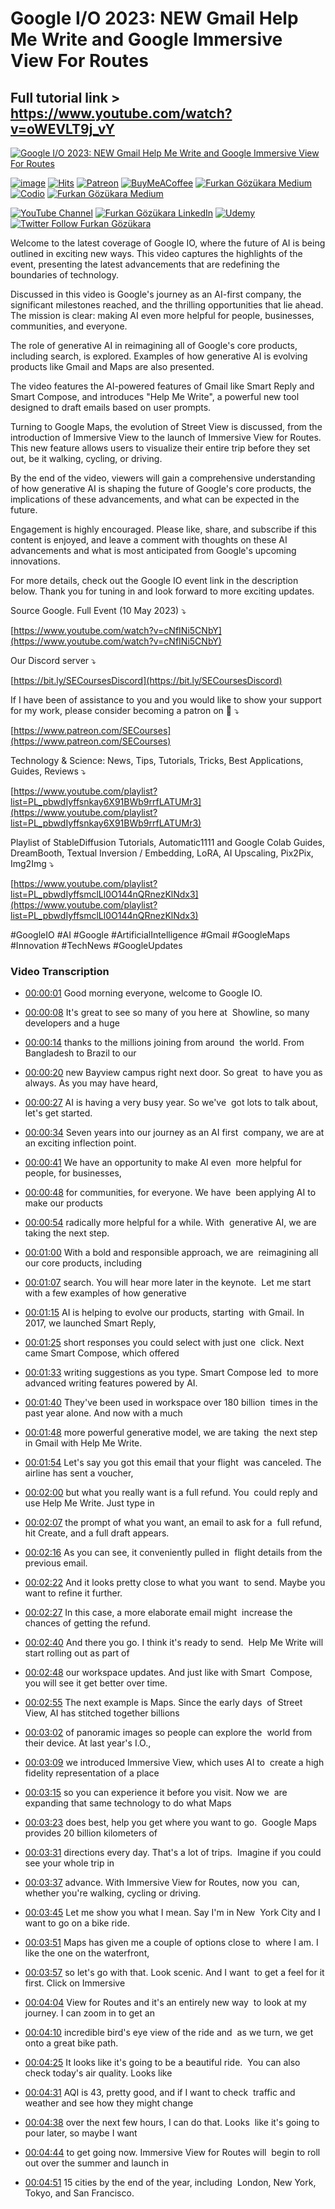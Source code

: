 # Google I/O 2023: NEW Gmail Help Me Write and Google Immersive View For Routes

## Full tutorial link > https://www.youtube.com/watch?v=oWEVLT9j_vY

[![Google I/O 2023: NEW Gmail Help Me Write and Google Immersive View For Routes](https://img.youtube.com/vi/oWEVLT9j_vY/sddefault.jpg)](https://www.youtube.com/watch?v=oWEVLT9j_vY "Google I/O 2023: NEW Gmail Help Me Write and Google Immersive View For Routes")

[![image](https://img.shields.io/discord/772774097734074388?label=Discord&logo=discord)](https://discord.com/servers/software-engineering-courses-secourses-772774097734074388) [![Hits](https://hits.sh/github.com/FurkanGozukara/Stable-Diffusion/blob/main/Tutorials/Google-IO-2023-NEW-Gmail-Help-Me-Write-and-Google-Immersive-View-For-Routes.md.svg?style=plastic&label=Hits%20Since%2025.08.27&labelColor=007ec6&logo=SECourses)](https://hits.sh/github.com/FurkanGozukara/Stable-Diffusion/blob/main/Tutorials/Google-IO-2023-NEW-Gmail-Help-Me-Write-and-Google-Immersive-View-For-Routes.md)
[![Patreon](https://img.shields.io/badge/Patreon-Support%20Me-F2EB0E?style=for-the-badge&logo=patreon)](https://www.patreon.com/c/SECourses) [![BuyMeACoffee](https://img.shields.io/badge/Buy%20Me%20a%20Coffee-ffdd00?style=for-the-badge&logo=buy-me-a-coffee&logoColor=black)](https://www.buymeacoffee.com/DrFurkan) [![Furkan Gözükara Medium](https://img.shields.io/badge/Medium-Follow%20Me-800080?style=for-the-badge&logo=medium&logoColor=white)](https://medium.com/@furkangozukara) [![Codio](https://img.shields.io/static/v1?style=for-the-badge&message=Articles&color=4574E0&logo=Codio&logoColor=FFFFFF&label=CivitAI)](https://civitai.com/user/SECourses/articles) [![Furkan Gözükara Medium](https://img.shields.io/badge/DeviantArt-Follow%20Me-990000?style=for-the-badge&logo=deviantart&logoColor=white)](https://www.deviantart.com/monstermmorpg)

[![YouTube Channel](https://img.shields.io/badge/YouTube-SECourses-C50C0C?style=for-the-badge&logo=youtube)](https://www.youtube.com/SECourses)  [![Furkan Gözükara LinkedIn](https://img.shields.io/badge/LinkedIn-Follow%20Me-0077B5?style=for-the-badge&logo=linkedin&logoColor=white)](https://www.linkedin.com/in/furkangozukara/)   [![Udemy](https://img.shields.io/static/v1?style=for-the-badge&message=Stable%20Diffusion%20Course&color=A435F0&logo=Udemy&logoColor=FFFFFF&label=Udemy)](https://www.udemy.com/course/stable-diffusion-dreambooth-lora-zero-to-hero/?referralCode=E327407C9BDF0CEA8156) [![Twitter Follow Furkan Gözükara](https://img.shields.io/badge/Twitter-Follow%20Me-1DA1F2?style=for-the-badge&logo=twitter&logoColor=white)](https://twitter.com/GozukaraFurkan)


Welcome to the latest coverage of Google IO, where the future of AI is being outlined in exciting new ways. This video captures the highlights of the event, presenting the latest advancements that are redefining the boundaries of technology.

Discussed in this video is Google's journey as an AI-first company, the significant milestones reached, and the thrilling opportunities that lie ahead. The mission is clear: making AI even more helpful for people, businesses, communities, and everyone.

The role of generative AI in reimagining all of Google's core products, including search, is explored. Examples of how generative AI is evolving products like Gmail and Maps are also presented.

The video features the AI-powered features of Gmail like Smart Reply and Smart Compose, and introduces "Help Me Write", a powerful new tool designed to draft emails based on user prompts.

Turning to Google Maps, the evolution of Street View is discussed, from the introduction of Immersive View to the launch of Immersive View for Routes. This new feature allows users to visualize their entire trip before they set out, be it walking, cycling, or driving.

By the end of the video, viewers will gain a comprehensive understanding of how generative AI is shaping the future of Google's core products, the implications of these advancements, and what can be expected in the future.

Engagement is highly encouraged. Please like, share, and subscribe if this content is enjoyed, and leave a comment with thoughts on these AI advancements and what is most anticipated from Google's upcoming innovations.

For more details, check out the Google IO event link in the description below. Thank you for tuning in and look forward to more exciting updates.

Source Google. Full Event (10 May 2023) ⤵️

[https://www.youtube.com/watch?v=cNfINi5CNbY](https://www.youtube.com/watch?v=cNfINi5CNbY)

Our Discord server ⤵️

[https://bit.ly/SECoursesDiscord](https://bit.ly/SECoursesDiscord)

If I have been of assistance to you and you would like to show your support for my work, please consider becoming a patron on 🥰 ⤵️

[https://www.patreon.com/SECourses](https://www.patreon.com/SECourses)

Technology & Science: News, Tips, Tutorials, Tricks, Best Applications, Guides, Reviews ⤵️

[https://www.youtube.com/playlist?list=PL_pbwdIyffsnkay6X91BWb9rrfLATUMr3](https://www.youtube.com/playlist?list=PL_pbwdIyffsnkay6X91BWb9rrfLATUMr3)

Playlist of StableDiffusion Tutorials, Automatic1111 and Google Colab Guides, DreamBooth, Textual Inversion / Embedding, LoRA, AI Upscaling, Pix2Pix, Img2Img ⤵️

[https://www.youtube.com/playlist?list=PL_pbwdIyffsmclLl0O144nQRnezKlNdx3](https://www.youtube.com/playlist?list=PL_pbwdIyffsmclLl0O144nQRnezKlNdx3)

#GoogleIO #AI #Google #ArtificialIntelligence #Gmail #GoogleMaps #Innovation #TechNews #GoogleUpdates



### Video Transcription


- [00:00:01](https://www.youtube.com/watch?v=oWEVLT9j_vY&t=1) Good morning everyone, welcome to Google IO.&nbsp;&nbsp;

- [00:00:08](https://www.youtube.com/watch?v=oWEVLT9j_vY&t=8) It's great to see so many of you here at&nbsp; Showline, so many developers and a huge&nbsp;&nbsp;

- [00:00:14](https://www.youtube.com/watch?v=oWEVLT9j_vY&t=14) thanks to the millions joining from around&nbsp; the world. From Bangladesh to Brazil to our&nbsp;&nbsp;

- [00:00:20](https://www.youtube.com/watch?v=oWEVLT9j_vY&t=20) new Bayview campus right next door. So great&nbsp; to have you as always. As you may have heard,&nbsp;&nbsp;

- [00:00:27](https://www.youtube.com/watch?v=oWEVLT9j_vY&t=27) AI is having a very busy year. So we've&nbsp; got lots to talk about, let's get started.&nbsp;&nbsp;

- [00:00:34](https://www.youtube.com/watch?v=oWEVLT9j_vY&t=34) Seven years into our journey as an AI first&nbsp; company, we are at an exciting inflection point.&nbsp;&nbsp;

- [00:00:41](https://www.youtube.com/watch?v=oWEVLT9j_vY&t=41) We have an opportunity to make AI even&nbsp; more helpful for people, for businesses,&nbsp;&nbsp;

- [00:00:48](https://www.youtube.com/watch?v=oWEVLT9j_vY&t=48) for communities, for everyone. We have&nbsp; been applying AI to make our products&nbsp;&nbsp;

- [00:00:54](https://www.youtube.com/watch?v=oWEVLT9j_vY&t=54) radically more helpful for a while. With&nbsp; generative AI, we are taking the next step.&nbsp;&nbsp;

- [00:01:00](https://www.youtube.com/watch?v=oWEVLT9j_vY&t=60) With a bold and responsible approach, we are&nbsp; reimagining all our core products, including&nbsp;&nbsp;

- [00:01:07](https://www.youtube.com/watch?v=oWEVLT9j_vY&t=67) search. You will hear more later in the keynote.&nbsp; Let me start with a few examples of how generative&nbsp;&nbsp;

- [00:01:15](https://www.youtube.com/watch?v=oWEVLT9j_vY&t=75) AI is helping to evolve our products, starting&nbsp; with Gmail. In 2017, we launched Smart Reply,&nbsp;&nbsp;

- [00:01:25](https://www.youtube.com/watch?v=oWEVLT9j_vY&t=85) short responses you could select with just one&nbsp; click. Next came Smart Compose, which offered&nbsp;&nbsp;

- [00:01:33](https://www.youtube.com/watch?v=oWEVLT9j_vY&t=93) writing suggestions as you type. Smart Compose led&nbsp; to more advanced writing features powered by AI.&nbsp;&nbsp;

- [00:01:40](https://www.youtube.com/watch?v=oWEVLT9j_vY&t=100) They've been used in workspace over 180 billion&nbsp; times in the past year alone. And now with a much&nbsp;&nbsp;

- [00:01:48](https://www.youtube.com/watch?v=oWEVLT9j_vY&t=108) more powerful generative model, we are taking&nbsp; the next step in Gmail with Help Me Write.&nbsp;&nbsp;

- [00:01:54](https://www.youtube.com/watch?v=oWEVLT9j_vY&t=114) Let's say you got this email that your flight&nbsp; was canceled. The airline has sent a voucher,&nbsp;&nbsp;

- [00:02:00](https://www.youtube.com/watch?v=oWEVLT9j_vY&t=120) but what you really want is a full refund. You&nbsp; could reply and use Help Me Write. Just type in&nbsp;&nbsp;

- [00:02:07](https://www.youtube.com/watch?v=oWEVLT9j_vY&t=127) the prompt of what you want, an email to ask for a&nbsp; full refund, hit Create, and a full draft appears.&nbsp;&nbsp;

- [00:02:16](https://www.youtube.com/watch?v=oWEVLT9j_vY&t=136) As you can see, it conveniently pulled in&nbsp; flight details from the previous email.&nbsp;&nbsp;

- [00:02:22](https://www.youtube.com/watch?v=oWEVLT9j_vY&t=142) And it looks pretty close to what you want&nbsp; to send. Maybe you want to refine it further.&nbsp;&nbsp;

- [00:02:27](https://www.youtube.com/watch?v=oWEVLT9j_vY&t=147) In this case, a more elaborate email might&nbsp; increase the chances of getting the refund.&nbsp;&nbsp;

- [00:02:40](https://www.youtube.com/watch?v=oWEVLT9j_vY&t=160) And there you go. I think it's ready to send.&nbsp; Help Me Write will start rolling out as part of&nbsp;&nbsp;

- [00:02:48](https://www.youtube.com/watch?v=oWEVLT9j_vY&t=168) our workspace updates. And just like with Smart&nbsp; Compose, you will see it get better over time.&nbsp;&nbsp;

- [00:02:55](https://www.youtube.com/watch?v=oWEVLT9j_vY&t=175) The next example is Maps. Since the early days&nbsp; of Street View, AI has stitched together billions&nbsp;&nbsp;

- [00:03:02](https://www.youtube.com/watch?v=oWEVLT9j_vY&t=182) of panoramic images so people can explore the&nbsp; world from their device. At last year's I.O.,&nbsp;&nbsp;

- [00:03:09](https://www.youtube.com/watch?v=oWEVLT9j_vY&t=189) we introduced Immersive View, which uses AI to&nbsp; create a high fidelity representation of a place&nbsp;&nbsp;

- [00:03:15](https://www.youtube.com/watch?v=oWEVLT9j_vY&t=195) so you can experience it before you visit. Now we&nbsp; are expanding that same technology to do what Maps&nbsp;&nbsp;

- [00:03:23](https://www.youtube.com/watch?v=oWEVLT9j_vY&t=203) does best, help you get where you want to go.&nbsp; Google Maps provides 20 billion kilometers of&nbsp;&nbsp;

- [00:03:31](https://www.youtube.com/watch?v=oWEVLT9j_vY&t=211) directions every day. That's a lot of trips.&nbsp; Imagine if you could see your whole trip in&nbsp;&nbsp;

- [00:03:37](https://www.youtube.com/watch?v=oWEVLT9j_vY&t=217) advance. With Immersive View for Routes, now you&nbsp; can, whether you're walking, cycling or driving.&nbsp;&nbsp;

- [00:03:45](https://www.youtube.com/watch?v=oWEVLT9j_vY&t=225) Let me show you what I mean. Say I'm in New&nbsp; York City and I want to go on a bike ride.&nbsp;&nbsp;

- [00:03:51](https://www.youtube.com/watch?v=oWEVLT9j_vY&t=231) Maps has given me a couple of options close to&nbsp; where I am. I like the one on the waterfront,&nbsp;&nbsp;

- [00:03:57](https://www.youtube.com/watch?v=oWEVLT9j_vY&t=237) so let's go with that. Look scenic. And I want&nbsp; to get a feel for it first. Click on Immersive&nbsp;&nbsp;

- [00:04:04](https://www.youtube.com/watch?v=oWEVLT9j_vY&t=244) View for Routes and it's an entirely new way&nbsp; to look at my journey. I can zoom in to get an&nbsp;&nbsp;

- [00:04:10](https://www.youtube.com/watch?v=oWEVLT9j_vY&t=250) incredible bird's eye view of the ride and&nbsp; as we turn, we get onto a great bike path.&nbsp;&nbsp;

- [00:04:25](https://www.youtube.com/watch?v=oWEVLT9j_vY&t=265) It looks like it's going to be a beautiful ride.&nbsp; You can also check today's air quality. Looks like&nbsp;&nbsp;

- [00:04:31](https://www.youtube.com/watch?v=oWEVLT9j_vY&t=271) AQI is 43, pretty good, and if I want to check&nbsp; traffic and weather and see how they might change&nbsp;&nbsp;

- [00:04:38](https://www.youtube.com/watch?v=oWEVLT9j_vY&t=278) over the next few hours, I can do that. Looks&nbsp; like it's going to pour later, so maybe I want&nbsp;&nbsp;

- [00:04:44](https://www.youtube.com/watch?v=oWEVLT9j_vY&t=284) to get going now. Immersive View for Routes will&nbsp; begin to roll out over the summer and launch in&nbsp;&nbsp;

- [00:04:51](https://www.youtube.com/watch?v=oWEVLT9j_vY&t=291) 15 cities by the end of the year, including&nbsp; London, New York, Tokyo, and San Francisco.
